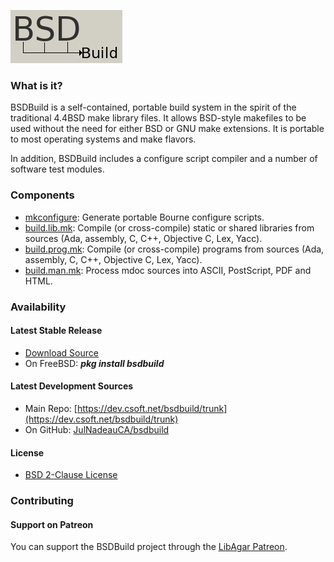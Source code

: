 ![BSDBuild](mk/bsdbuild-logo.png)

### What is it?

BSDBuild is a self-contained, portable build system in the spirit of the traditional 4.4BSD make library files. It allows BSD-style makefiles to be used without the need for either BSD or GNU make extensions. It is portable to most operating systems and make flavors.

In addition, BSDBuild includes a configure script compiler and a number of software test modules.

### Components

* [mkconfigure](https://bsdbuild.hypertriton.com/man1/mkconfigure): Generate portable Bourne configure scripts.
* [build.lib.mk](https://bsdbuild.hypertriton.com/man5/build.lib.mk): Compile (or cross-compile) static or shared libraries from sources (Ada, assembly, C, C++, Objective C, Lex, Yacc).
* [build.prog.mk](https://bsdbuild.hypertriton.com/man5/build.prog.mk): Compile (or cross-compile) programs from sources (Ada, assembly, C, C++, Objective C, Lex, Yacc).
* [build.man.mk](https://bsdbuild.hypertriton.com/man5/build.man.mk): Process mdoc sources into ASCII, PostScript, PDF and HTML.

### Availability

#### Latest Stable Release

* [Download Source](https://bsdbuild.hypertriton.com/download.html)
* On FreeBSD: ***pkg install bsdbuild***

#### Latest Development Sources

* Main Repo: [https://dev.csoft.net/bsdbuild/trunk](https://dev.csoft.net/bsdbuild/trunk)
* On GitHub: [JulNadeauCA/bsdbuild](https://github.com/JulNadeauCA/bsdbuild)

#### License

* [BSD 2-Clause License](https://bsdbuild.hypertriton.com/license.html)

### Contributing

#### Support on Patreon

You can support the BSDBuild project through the [LibAgar Patreon](https://patreon.com/libagar).

